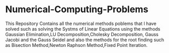 # Numerical-Computing-Problems
This Repository Contains all the numerical methods poblems that I have solved such as solving the Systms of Linear Equations using the methods Gaussian Elimination,LU Decomposition,Cholesky Decomposition, Gauss Jacobi and the Gauss Seidel and also the methods for the root finding such as Bisection Method,Newton Raphson Method,Fixed Point Iteration.

